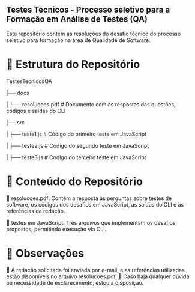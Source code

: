 ## Testes Técnicos - Processo seletivo para a Formação em Análise de Testes (QA)

Este repositório contém as resoluções do desafio técnico do processo seletivo para formação na área de Qualidade de Software.

# 📂 Estrutura do Repositório

TestesTecnicosQA

|── docs

|   └── resolucoes.pdf  # Documento com as respostas das questões, códigos e saídas do CLI

|── src

|   ├── teste1.js       # Código do primeiro teste em JavaScript

|   ├── teste2.js       # Código do segundo teste em JavaScript

|   ├── teste3.js       # Código do terceiro teste em JavaScript

# 📝 Conteúdo do Repositório

📄 resolucoes.pdf: Contém a resposta às perguntas sobre testes de software, os códigos dos desafios em JavaScript, as saídas do CLI e as referências da redação.

📜 testes em JavaScript: Três arquivos que implementam os desafios propostos, permitindo execução via CLI.

# 📌 Observações

🔹 A redação solicitada foi enviada por e-mail, e as referências utilizadas estão disponíveis no arquivo resolucoes.pdf.
🔹 Caso haja qualquer dúvida ou necessidade de esclarecimento, estou à disposição.
